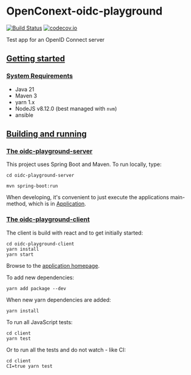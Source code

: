 # OpenConext-oidc-playground
[![Build Status](https://travis-ci.org/OpenConext/OpenConext-oidc-playground.svg)](https://travis-ci.org/OpenConext/OpenConext-oidc-playground)
[![codecov.io](https://codecov.io/github/OpenConext/OpenConext-oidc-playground/coverage.svg)](https://codecov.io/github/OpenConext/OpenConext-oidc-playground)

Test app for an OpenID Connect server

## [Getting started](#getting-started)

### [System Requirements](#system-requirements)

- Java 21
- Maven 3
- yarn 1.x
- NodeJS v8.12.0 (best managed with `nvm`)
- ansible

## [Building and running](#building-and-running)

### [The oidc-playground-server](#playground-server)

This project uses Spring Boot and Maven. To run locally, type:

`cd oidc-playground-server`

`mvn spring-boot:run`

When developing, it's convenient to just execute the applications main-method, which is in [Application](oidc-playground-server/src/main/java/playground/PlaygroundServerApplication.java).

### [The oidc-playground-client](#playground-client)

The client is build with react and to get initially started:

```
cd oidc-playground-client
yarn install
yarn start
```

Browse to the [application homepage](http://localhost:3006).

To add new dependencies:

`yarn add package --dev`

When new yarn dependencies are added:

`yarn install`

To run all JavaScript tests:
```
cd client
yarn test
```
Or to run all the tests and do not watch - like CI:
```
cd client
CI=true yarn test
```
